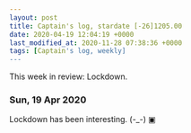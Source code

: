 ```yaml
---
layout: post
title: Captain's log, stardate [-26]1205.00
date: 2020-04-19 12:04:19 +0000
last_modified_at: 2020-11-28 07:38:36 +0000
tags: [Captain's log, weekly]
---
```


This week in review: Lockdown.

<!-- more -->

### Sun, 19 Apr 2020

Lockdown has been interesting. (-_-)
▣
